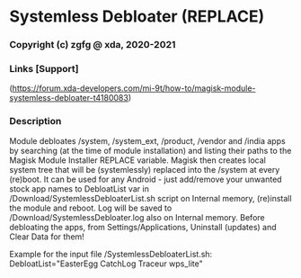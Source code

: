 # Systemless Debloater (REPLACE)
### Copyright (c) zgfg @ xda, 2020-2021

### Links [Support]
(https://forum.xda-developers.com/mi-9t/how-to/magisk-module-systemless-debloater-t4180083)

### Description
Module debloates /system, /system_ext, /product, /vendor and /india apps by searching (at the time of module installation) and listing their paths to the Magisk Module Installer REPLACE variable. 
Magisk then creates local system tree that will be (systemlessly) replaced into the /system at every (re)boot. 
It can be used for any Android - just add/remove your unwanted stock app names to DebloatList var in /Download/SystemlessDebloaterList.sh script on Internal memory, (re)install the module and reboot. 
Log will be saved to /Download/SystemlessDebloater.log also on Internal memory.
Before debloating the apps, from Settings/Applications, Uninstall (updates) and Clear Data for them!

Example for the input file /SystemlessDebloaterList.sh:
DebloatList="EasterEgg CatchLog Traceur wps_lite"
